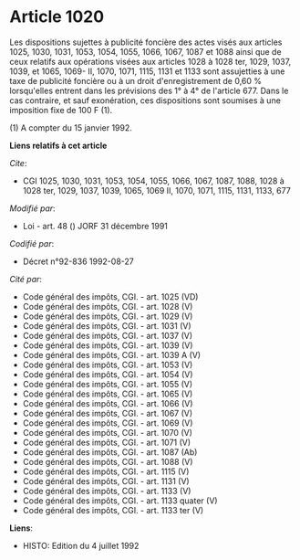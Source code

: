 # Article 1020

Les dispositions sujettes à publicité foncière des actes visés aux articles 1025, 1030, 1031, 1053, 1054, 1055, 1066, 1067,
1087 et 1088 ainsi que de ceux relatifs aux opérations visées aux articles 1028 à 1028 ter, 1029, 1037, 1039, et 1065, 1069-
II, 1070, 1071, 1115, 1131 et 1133 sont assujetties à une taxe de publicité foncière ou à un droit d'enregistrement de 0,60 %
lorsqu'elles entrent dans les prévisions des 1° à 4° de l'article 677. Dans le cas contraire, et sauf exonération, ces
dispositions sont soumises à une imposition fixe de 100 F (1).

(1) A compter du 15 janvier 1992.

**Liens relatifs à cet article**

_Cite_:

  - CGI 1025, 1030, 1031, 1053, 1054, 1055, 1066, 1067, 1087, 1088, 1028 à 1028 ter, 1029, 1037, 1039, 1065, 1069 II, 1070, 1071, 1115, 1131, 1133, 677

_Modifié par_:

  - Loi - art. 48 () JORF 31 décembre 1991

_Codifié par_:

  - Décret n°92-836 1992-08-27

_Cité par_:

  - Code général des impôts, CGI. - art. 1025 (VD)
  - Code général des impôts, CGI. - art. 1028 (V)
  - Code général des impôts, CGI. - art. 1029 (V)
  - Code général des impôts, CGI. - art. 1031 (V)
  - Code général des impôts, CGI. - art. 1037 (V)
  - Code général des impôts, CGI. - art. 1039 (V)
  - Code général des impôts, CGI. - art. 1039 A (V)
  - Code général des impôts, CGI. - art. 1053 (V)
  - Code général des impôts, CGI. - art. 1054 (V)
  - Code général des impôts, CGI. - art. 1055 (V)
  - Code général des impôts, CGI. - art. 1065 (V)
  - Code général des impôts, CGI. - art. 1066 (V)
  - Code général des impôts, CGI. - art. 1067 (V)
  - Code général des impôts, CGI. - art. 1069 (V)
  - Code général des impôts, CGI. - art. 1070 (V)
  - Code général des impôts, CGI. - art. 1071 (V)
  - Code général des impôts, CGI. - art. 1087 (Ab)
  - Code général des impôts, CGI. - art. 1088 (V)
  - Code général des impôts, CGI. - art. 1115 (V)
  - Code général des impôts, CGI. - art. 1131 (V)
  - Code général des impôts, CGI. - art. 1133 (V)
  - Code général des impôts, CGI. - art. 1133 quater (V)
  - Code général des impôts, CGI. - art. 1133 ter (V)

**Liens**:

  - HISTO: Edition du 4 juillet 1992
